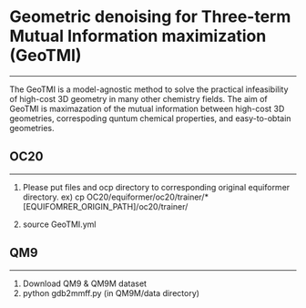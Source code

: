 # Geometric denoising for Three-term Mutual Information maximization (GeoTMI)
------------------------------------------------------------------------
The GeoTMI is a model-agnostic method to solve the practical infeasibility of high-cost 3D geometry in many other chemistry fields.
The aim of GeoTMI is maximazation of the mutual information between high-cost 3D geometries, correspoding quntum chemical properties, and easy-to-obtain geometries.

## OC20
-------------------------------
1. Please put files and ocp directory to corresponding original equiformer directory.
ex) cp OC20/equiformer/oc20/trainer/* [EQUIFOMRER_ORIGIN_PATH]/oc20/trainer/

2. source GeoTMI.yml

## QM9
-------------------------------
1. Download QM9 & QM9M dataset
2. python gdb2mmff.py (in QM9M/data directory)
